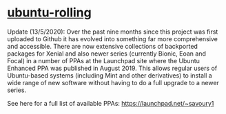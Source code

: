# [ubuntu-rolling](https://github.com/savoury1/ubuntu-rolling)
Update (13/5/2020): Over the past nine months since this project was first uploaded to Github it has evolved into something far more comprehensive and accessible. There are now extensive collections of backported packages for Xenial and also newer series (currently Bionic, Eoan and Focal) in a number of PPAs at the Launchpad site where the Ubuntu Enhanced PPA was published in August 2019. This allows regular users of Ubuntu-based systems (including Mint and other derivatives) to install a wide range of new software without having to do a full upgrade to a newer series.

See here for a full list of available PPAs: https://launchpad.net/~savoury1